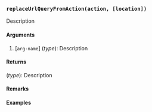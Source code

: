 ### `replaceUrlQueryFromAction(action, [location])`

Description

#### Arguments

1. [`arg-name`] (*type*): Description

#### Returns

(*type*): Description

#### Remarks


#### Examples
